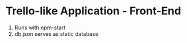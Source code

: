 # Trello-like Application - Front-End 

1. Runs with npm-start
2. db.json serves as static database 
